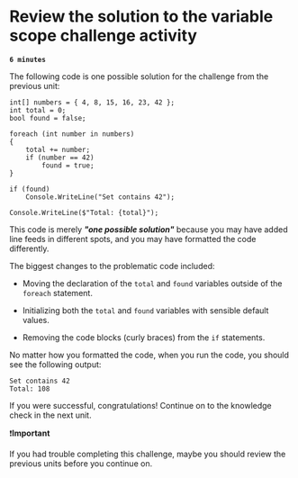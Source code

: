 # Review the solution to the variable scope challenge activity

**`6 minutes`**

The following code is one possible solution for the challenge from the previous unit:

```
int[] numbers = { 4, 8, 15, 16, 23, 42 };
int total = 0;
bool found = false;

foreach (int number in numbers)
{
    total += number;
    if (number == 42)
        found = true;
}

if (found)
    Console.WriteLine("Set contains 42");

Console.WriteLine($"Total: {total}");
```

This code is merely ***"one possible solution"*** because you may have added line feeds in different spots, and you may have formatted the code differently.

The biggest changes to the problematic code included:




- Moving the declaration of the `total` and `found` variables outside of the `foreach` statement.

- Initializing both the `total` and `found` variables with sensible default values.

- Removing the code blocks (curly braces) from the `if` statements.

No matter how you formatted the code, when you run the code, you should see the following output:

```
Set contains 42
Total: 108
```

If you were successful, congratulations! Continue on to the knowledge check in the next unit.

❗**Important**

If you had trouble completing this challenge, maybe you should review the previous units before you continue on.